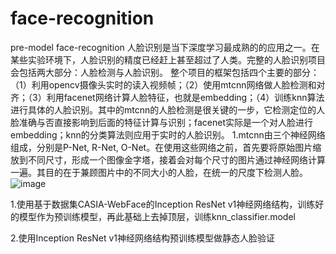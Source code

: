 # face-recognition
pre-model face-recognition 
人脸识别是当下深度学习最成熟的的应用之一。在某些实验环境下，人脸识别的精度已经赶上甚至超过了人类。完整的人脸识别项目会包括两大部分：人脸检测与人脸识别。
整个项目的框架包括四个主要的部分：（1）利用opencv摄像头实时的读入视频帧；（2）使用mtcnn网络做人脸检测和对齐；（3）利用facenet网络计算人脸特征，也就是embedding；（4）训练knn算法进行具体的人脸识别。其中的mtcnn的人脸检测是很关键的一步，它检测定位的人脸准确与否直接影响到后面的特征计算与识别；facenet实际是一个对人脸进行embedding；knn的分类算法则应用于实时的人脸识别。
1.mtcnn由三个神经网络组成，分别是P-Net, R-Net, O-Net。在使用这些网络之前，首先要将原始图片缩放到不同尺寸，形成一个图像金字塔，接着会对每个尺寸的图片通过神经网络计算一遍。其目的在于兼顾图片中的不同大小的人脸，在统一的尺度下检测人脸。
![image](https://github.com/fuxi5788/face-recognition/tree/master/images/face-recognition.png)

1.使用基于数据集CASIA-WebFace的Inception ResNet v1神经网络结构，训练好的模型作为预训练模型，再此基础上去掉顶层，训练knn_classifier.model

2.使用Inception ResNet v1神经网络结构预训练模型做静态人脸验证
